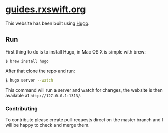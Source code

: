 [guides.rxswift.org](http://guides.rxswift.org)
===

This website has been built using [Hugo](http://gohugo.io).

## Run

First thing to do is to install Hugo, in Mac OS X is simple with brew:

```sh
$ brew install hugo
```

After that clone the repo and run:

```sh
$ hugo server --watch
```

This command will run a server and watch for changes, the website is then available at `http://127.0.0.1:1313/`.

### Contributing

To contribute please create pull-requests direct on the master branch and I will be happy to check and merge them.
